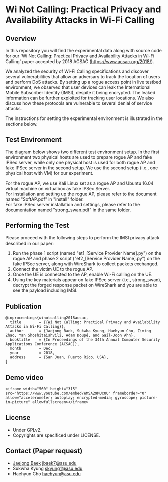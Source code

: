 # Wi Not Calling: Practical Privacy and Availability Attacks in Wi-Fi Calling

## Overview
In this repository you will find the experimental data along with source code for our 'Wi Not Calling: Practical Privacy and Availability Attacks in Wi-Fi Calling' paper accepted by 2018 ACSAC (https://www.acsac.org/2018/). 

We analyzed the security of Wi-Fi Calling specifications and discover several vulnerabilities that allow an adversary to track the location of users and perform DoS attacks.
By setting up a rogue access point in live testbed environment, we observed that user devices can leak the International Mobile Subscriber Identity (IMSI), despite it being encrypted.
The leaked information can be further exploited for tracking user locations.
We also discuss how these protocols are vulnerable to several denial of service attacks.

The instructions for setting the experimental environment is illustrated in the sections below.

## Test Environment
The diagram below shows two different test environment setup. In the first environment two physical hosts are used to prepare rogue AP and fake IPSec server, while only one physical host is used for both rogue AP and fake IPSec server in the second setup. We use the second setup (i.e., one physical host with VM) for our experiment.  
  
For the rogue AP, we use Kali Linux set as a rogue AP and Ubuntu 16.04 virtual machine on virtualbox as fake IPSec Server.  
For installation and setting up the rogue AP, please refer to the document named "SoftAP.pdf" in "install" folder.  
For fake IPSec server installation and settings, please refer to the documentation named "strong_swan.pdf" in the same folder.  

## Performing the Test
Please proceed with the following steps to perform the IMSI privacy attack described in our paper:  
  
1. Run the phase 1 script (named "et1_[Service Provider Name].py") on the rogue AP and phase 2 script ("et2_[Service Provider Name].py") on the fake IPSec server, along with WireShark to collect packets exchanged.
2. Connect the victim UE to the rogue AP.
3. Once the UE is connected to the AP, enable Wi-Fi calling on the UE.
4. Using the key materials appear on fake IPSec server (i.e., strong_swan), decrypt the forged response packet on WireShark and you are able to see the payload including IMSI.

## Publication
```
@inproceedings{winotcalling2018acsac,
  title        = {{Wi Not Calling: Practical Privacy and Availability Attacks in Wi-Fi Calling}},
  author       = {Jaejong Baek, Sukwha Kyung, Haehyun Cho, Ziming Zhao, Yan Shoshitaishvili, Adam Doupé, and Gail-Joon Ahn},
  booktitle    = {In Proceedings of the 34th Annual Computer Security Applications Conference (ACSAC)},
  month        = Dec,
  year         = 2018,
  address      = {San Juan, Puerto Rico, USA},
}
```

## Demo video
```
<iframe width="560" height="315" src="https://www.youtube.com/embed/eMSA29MUcOU" frameborder="0" allow="accelerometer; autoplay; encrypted-media; gyroscope; picture-in-picture" allowfullscreen></iframe>
```

## License

- Under GPLv2.
- Copyrights are specificed under LICENSE.

## Contact (Paper request)

- <a href="https://sites.google.com/view/jjbaek/home" target="_blank">Jaejong Baek</a>  <jbaek7@asu.edu> 
- Sukwha Kyung <skyung1@asu.edu>
- Haehyun Cho <haehyun@asu.edu>

